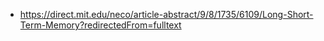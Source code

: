 -  https://direct.mit.edu/neco/article-abstract/9/8/1735/6109/Long-Short-Term-Memory?redirectedFrom=fulltext

